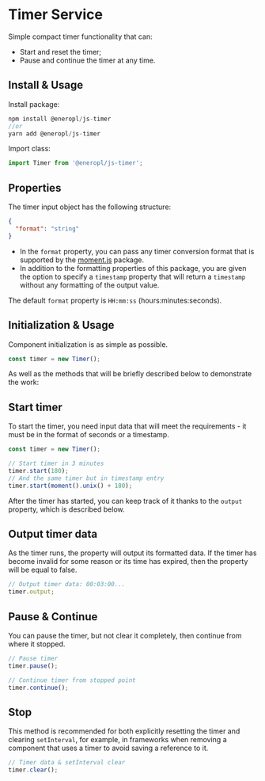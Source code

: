 # Timer Service

Simple compact timer functionality that can:
- Start and reset the timer;
- Pause and continue the timer at any time.

## Install & Usage

Install package:

```javascript
npm install @eneropl/js-timer
//or
yarn add @eneropl/js-timer
```

Import class:

```javascript
import Timer from '@eneropl/js-timer';
```

## Properties

The timer input object has the following structure:

```json
{
  "format": "string"
}
```

- In the `format` property, you can pass any timer conversion format that is supported by the [moment.js](https://momentjs.com/) package.
- In addition to the formatting properties of this package, you are given the option to specify a `timestamp` property that will return a `timestamp` without any formatting of the output value.

The default `format` property is `HH:mm:ss` (hours:minutes:seconds).

## Initialization & Usage

Component initialization is as simple as possible.

```javascript
const timer = new Timer();
```

As well as the methods that will be briefly described below to demonstrate the work:

## Start timer

To start the timer, you need input data that will meet the requirements - it must be in the format of seconds or a timestamp.

```javascript
const timer = new Timer();

// Start timer in 3 minutes
timer.start(180);
// And the same timer but in timestamp entry
timer.start(moment().unix() + 180);
```

After the timer has started, you can keep track of it thanks to the `output` property, which is described below.

## Output timer data

As the timer runs, the property will output its formatted data. If the timer has become invalid for some reason or its time has expired, then the property will be equal to false.

```javascript
// Output timer data: 00:03:00...
timer.output;
```

## Pause & Continue

You can pause the timer, but not clear it completely, then continue from where it stopped.

```javascript
// Pause timer
timer.pause();

// Continue timer from stopped point
timer.continue();
```

## Stop

This method is recommended for both explicitly resetting the timer and clearing `setInterval`, for example, in frameworks when removing a component that uses a timer to avoid saving a reference to it.

```javascript
// Timer data & setInterval clear
timer.clear();
```
